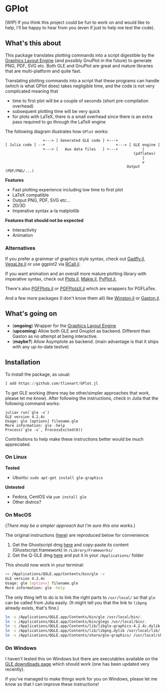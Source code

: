 # GPlot

[WIP] If you think this project could be fun to work on and would like to help, I'll be happy to hear from you (even if just to help me test the code).

## What's this about

This package translates plotting commands into a script digestible by the [Graphics Layout Engine](http://glx.sourceforge.net/index.html) (and possibly GnuPlot in the future) to generate PNG, PDF, SVG etc.
Both GLE and GnuPlot are great and mature libraries that are multi-platform and quite fast.

Translating plotting commands into a script that these programs can handle (which is what GPlot does) takes negligible time, and the code is not very complicated meaning that

* time to first plot will be a couple of seconds (short pre-compilation overhead)
* subsequent plotting time will be very quick
* for plots with LaTeX, there is a small overhead since there is an extra pass required to go through the LaTeX engine

The following diagram illustrates how `GPlot` works:

```
                 +---> [ Generated GLE code ] +---+
[ Julia code ] --+                                +---> [ GLE engine ]
                 +---> [   Aux data files   ] +---+           |
                                                          (pdflatex)
                                                              |
                                                              v
                                                       Output (PDF/PNG/...)
```

**Features**
* Fast plotting experience including low time to first plot
* LaTeX compatible
* Output PNG, PDF, SVG etc...
* 2D/3D
* Imperative syntax a-la matplotlib

**Features that should not be expected**
* Interactivity
* Animation

### Alternatives

If you prefer a grammar of graphics style syntax, check out [Gadfly.jl](https://github.com/GiovineItalia/Gadfly.jl), [VegaLite.jl](https://github.com/fredo-dedup/VegaLite.jl) or use ggplot2 via [RCall.jl](https://github.com/JuliaInterop/RCall.jl).

If you want animation and an overall more mature plotting library with imperative syntax, check out [Plots.jl](https://github.com/JuliaPlots/Plots.jl), [Makie.jl](https://github.com/JuliaPlots/Makie.jl), [PyPlot.jl](https://github.com/JuliaPy/PyPlot.jl),

There's also [PGFPlots.jl](https://github.com/JuliaTeX/PGFPlots.jl) or [PGFPlotsX.jl](https://github.com/KristofferC/PGFPlotsX.jl) which are wrappers for PGFLaTex.

And a few more packages (I don't know them all) like [Winston.jl](https://github.com/JuliaGraphics/Winston.jl) or [Gaston.jl](https://github.com/mbaz/Gaston.jl).

## What's going on

* (**ongoing**) Wrapper for the [Graphics Layout Engine](http://glx.sourceforge.net/index.html)
* (**upcoming**) Allow both GLE and Gnuplot as backend. Different than Gaston as no attempt at being interactive.
* (**maybe?**) Allow Asymptote as backend. (main advantage is that it ships with any up-to-date texlive)

## Installation

To install the package, as usual:

```julia
] add https://github.com/tlienart/GPlot.jl
```

To get GLE working (there may be other/simpler approaches that work, please let me know).
After following the instructions, check in Julia that the following command works:

```julia-repl
julia> run(`gle -v`)
GLE version 4.2.4c
Usage: gle [options] filename.gle
More information: gle -help
Process(`gle -v`, ProcessExited(0))
```

Contributions to help make these instructions better would be much appreciated.

### On Linux

**Tested**

* Ubuntu: `sudo apt-get install gle-graphics`

**Untested**

* Fedora, CentOS via `yum install gle`
* Other distros?

### On MacOS

(*There may be a simpler approach but I'm sure this one works.*)

The original instructions ([here](http://glx.sourceforge.net/tut/mac.html)) are reproduced below for convenience:

1. Get the Ghostscript dmg [here](http://prdownloads.sourceforge.net/glx/Ghostscript-8.63.dmg?download) and copy-paste its content (Ghostscript.framework) in `/Library/Frameworks/`
1. Get the Q-GLE dmg [here](http://prdownloads.sourceforge.net/glx/gle-graphics-4.2.4c-exe-mac.dmg?download) and put it in your `/Applications/` folder

This should now work in your terminal:

```bash
~> /Applications/QGLE.app/Contents/bin/gle -v
GLE version 4.2.4c
Usage: gle [options] filename.gle
More information: gle -help
```

The only thing left to do is to link the right parts to `/usr/local/` so that `gle` can be called from Julia easily.
(It might tell you that the link to `libpng` already exists, that's fine.)

```bash
ln -s /Applications/QGLE.app/Contents/bin/gle /usr/local/bin/.
ln -s /Applications/QGLE.app/Contents/bin/glegs /usr/local/bin/.
ln -s /Applications/QGLE.app/Contents/lib/libgle-graphics-4.2.4c.dylib /usr/local/lib/.
ln -s /Applications/QGLE.app/Contents/lib/libpng.dylib /usr/local/lib/.
ln -s /Applications/QGLE.app/Contents/share/gle-graphics/ /usr/local/share/.
```

### On Windows

I haven't tested this on Windows but there are executables available on the [GLE downdloads page](http://glx.sourceforge.net/downloads/downloads.html) which should work (one has been updated very recently).

If you've managed to make things work for you on Windows, please let me know so that I can improve these instructions!

